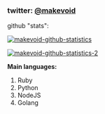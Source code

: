 ### twitter: [@makevoid](https://twitter.com/makevoid)


github "stats": 

<a href="#">![makevoid-github-statistics](https://github-readme-stats.vercel.app/api?username=makevoid&show_icons=true&include_all_commits=true&count_private=true&hide_title=true)</a>


<a href="#">![makevoid-github-statistics-2](https://github-profile-trophy.vercel.app/?username=makevoid)</a>

**Main languages:**
1. Ruby
2. Python
3. NodeJS
4. Golang
